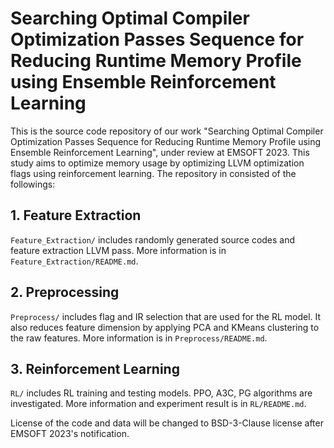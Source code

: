# Searching Optimal Compiler Optimization Passes Sequence for Reducing Runtime Memory Profile using Ensemble Reinforcement Learning

This is the source code repository of our work "Searching Optimal Compiler Optimization Passes Sequence for Reducing Runtime Memory Profile using Ensemble Reinforcement Learning", under review at EMSOFT 2023. This study aims to optimize memory usage by optimizing LLVM optimization flags using reinforcement learning. The repository in consisted of the followings:

## 1. Feature Extraction

`Feature_Extraction/` includes randomly generated source codes and feature extraction LLVM pass. More information is in `Feature_Extraction/README.md`.

## 2. Preprocessing

`Preprocess/` includes flag and IR selection that are used for the RL model. It also reduces feature dimension by applying PCA and KMeans clustering to the raw features. More information is in `Preprocess/README.md`.

## 3. Reinforcement Learning

`RL/` includes RL training and testing models. PPO, A3C, PG algorithms are investigated. More information and experiment result is in `RL/README.md`.

License of the code and data will be changed to BSD-3-Clause license after EMSOFT 2023's notification.
